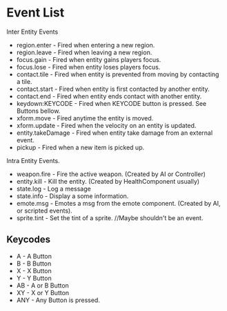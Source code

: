 Event List
==================================

Inter Entity Events
 - region.enter       - Fired when entering a new region.
 - region.leave       - Fired when leaving a new region.
 - focus.gain         - Fired when entity gains players focus.
 - focus.lose         - Fired when entity loses players focus.
 - contact.tile       - Fired when entity is prevented from moving by contacting a tile.
 - contact.start      - Fired when entity is first contacted by another entity.
 - contact.end        - Fired when entity ends contact with another entity.
 - keydown:KEYCODE    - Fired when KEYCODE button is pressed. See Buttons bellow.
 - xform.move         - Fired anytime the entity is moved.
 - xform.update       - Fired when the velocity on an entity is updated.
 - entity.takeDamage  - Fired when entity take damage from an external event.
 - pickup             - Fired when a new item is picked up.

Intra Entity Events.
 - weapon.fire        - Fire the active weapon. (Created by AI or Controller)
 - entity.kill        - Kill the entity. (Created by HealthComponent usually)
 - state.log          - Log a message
 - state.info         - Display a some information.
 - emote.msg          - Emotes a msg from the emote component. (Created by AI, or scripted events).
 - sprite.tint        - Set the tint of a sprite. //Maybe shouldn't be an event.



 Keycodes
 ------------------------------

 - A    - A Button
 - B    - B Button
 - X    - X Button
 - Y    - Y Button
 - AB   - A or B Button
 - XY   - X or Y Button
 - ANY  - Any Button is pressed.
